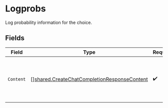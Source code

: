 # Logprobs

Log probability information for the choice.


## Fields

| Field                                                                                                             | Type                                                                                                              | Required                                                                                                          | Description                                                                                                       |
| ----------------------------------------------------------------------------------------------------------------- | ----------------------------------------------------------------------------------------------------------------- | ----------------------------------------------------------------------------------------------------------------- | ----------------------------------------------------------------------------------------------------------------- |
| `Content`                                                                                                         | [][shared.CreateChatCompletionResponseContent](../../../pkg/models/shared/createchatcompletionresponsecontent.md) | :heavy_check_mark:                                                                                                | A list of message content tokens with log probability information.                                                |